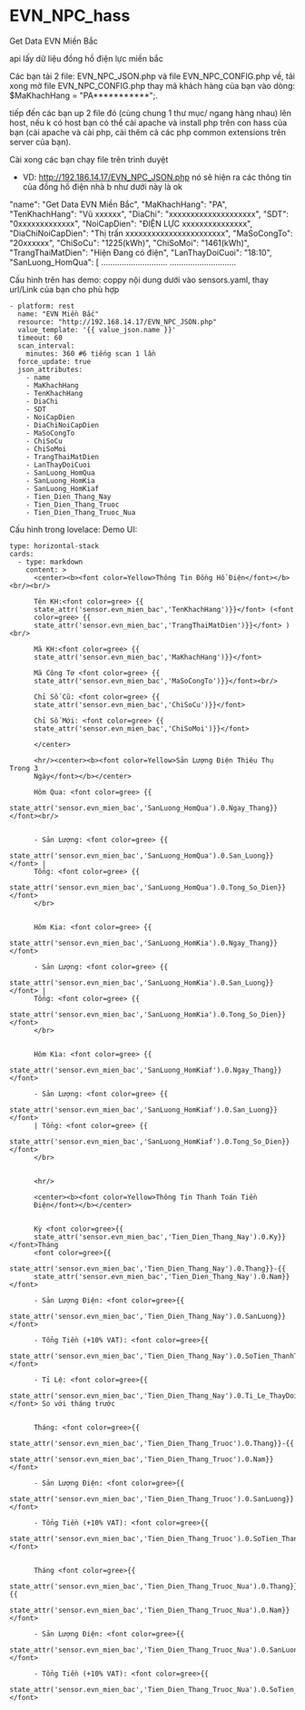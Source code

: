 # EVN_NPC_hass
Get Data EVN Miền Bắc

api lấy dữ liệu đồng hồ điện lực miền bắc

Các bạn tải 2 file: EVN_NPC_JSON.php và file EVN_NPC_CONFIG.php về, tải xong mở file EVN_NPC_CONFIG.php thay mã khách hàng của bạn vào dòng: $MaKhachHang = "PA***********";.

tiếp đến các bạn up 2 file đó (cùng chung 1 thư mục/ ngang hàng nhau) lên host, nếu k có host bạn có thể cài apache và install php trên con hass của bạn (cài apache và cài php, cài thêm cả các php common extensions trên server của bạn).

Cài xong các bạn chạy file trên trình duyệt
  - VD: http://192.186.14.17/EVN_NPC_JSON.php  nó sẽ hiện ra các thông tin của đồng hồ điện nhà b như dưới này là ok

      
  "name": "Get Data EVN Miền Bắc",
  "MaKhachHang": "PA",
  "TenKhachHang": "Vũ xxxxxx",
  "DiaChi": "xxxxxxxxxxxxxxxxxxxx",
  "SDT": "0xxxxxxxxxxxxx",
  "NoiCapDien": "ĐIỆN LỰC xxxxxxxxxxxxxxx",
  "DiaChiNoiCapDien": "Thị trấn xxxxxxxxxxxxxxxxxxxxxxx",
  "MaSoCongTo": "20xxxxxx",
  "ChiSoCu": "1225(kWh)",
  "ChiSoMoi": "1461(kWh)",
  "TrangThaiMatDien": "Hiện Đang có điện",
  "LanThayDoiCuoi": "18:10",
  "SanLuong_HomQua": [
  .............................
  .............................
  
Cấu hình trên has demo: coppy nội dung dưới vào sensors.yaml, thay url/Link của bạn cho phù hợp

    - platform: rest  
      name: "EVN Miền Bắc"
      resource: "http://192.168.14.17/EVN_NPC_JSON.php"
      value_template: '{{ value_json.name }}'
      timeout: 60
      scan_interval:
        minutes: 360 #6 tiếng scan 1 lần
      force_update: true
      json_attributes:
        - name
        - MaKhachHang
        - TenKhachHang
        - DiaChi
        - SDT
        - NoiCapDien
        - DiaChiNoiCapDien
        - MaSoCongTo
        - ChiSoCu
        - ChiSoMoi
        - TrangThaiMatDien
        - LanThayDoiCuoi
        - SanLuong_HomQua
        - SanLuong_HomKia
        - SanLuong_HomKiaf
        - Tien_Dien_Thang_Nay
        - Tien_Dien_Thang_Truoc
        - Tien_Dien_Thang_Truoc_Nua


Cấu hình trong lovelace:
Demo UI:

    type: horizontal-stack
    cards:
      - type: markdown
        content: >
          <center><b><font color=Yellow>Thông Tin Đồng Hồ Điện</font></b><br/><br/>

          Tên KH:<font color=gree> {{
          state_attr('sensor.evn_mien_bac','TenKhachHang')}}</font> (<font
          color=gree> {{
          state_attr('sensor.evn_mien_bac','TrangThaiMatDien')}}</font> ) <br/>

          Mã KH:<font color=gree> {{
          state_attr('sensor.evn_mien_bac','MaKhachHang')}}</font>

          Mã Công Tơ <font color=gree> {{
          state_attr('sensor.evn_mien_bac','MaSoCongTo')}}</font><br/>

          Chỉ Số Cũ: <font color=gree> {{
          state_attr('sensor.evn_mien_bac','ChiSoCu')}}</font> 

          Chỉ Số Mới: <font color=gree> {{
          state_attr('sensor.evn_mien_bac','ChiSoMoi')}}</font>

          </center>

          <hr/><center><b><font color=Yellow>Sản Lượng Điện Thiêu Thụ Trong 3
          Ngày</font></b></center>

          Hôm Qua: <font color=gree> {{
          state_attr('sensor.evn_mien_bac','SanLuong_HomQua').0.Ngay_Thang}}</font><br/>


          - Sản Lượng: <font color=gree> {{
          state_attr('sensor.evn_mien_bac','SanLuong_HomQua').0.San_Luong}}</font> |
          Tổng: <font color=gree> {{
          state_attr('sensor.evn_mien_bac','SanLuong_HomQua').0.Tong_So_Dien}}</font>
          </br>


          Hôm Kia: <font color=gree> {{
          state_attr('sensor.evn_mien_bac','SanLuong_HomKia').0.Ngay_Thang}}</font>

          - Sản Lượng: <font color=gree> {{
          state_attr('sensor.evn_mien_bac','SanLuong_HomKia').0.San_Luong}}</font> |
          Tổng: <font color=gree> {{
          state_attr('sensor.evn_mien_bac','SanLuong_HomKia').0.Tong_So_Dien}}</font>
          </br>


          Hôm Kìa: <font color=gree> {{
          state_attr('sensor.evn_mien_bac','SanLuong_HomKiaf').0.Ngay_Thang}}</font>

          - Sản Lượng: <font color=gree> {{
          state_attr('sensor.evn_mien_bac','SanLuong_HomKiaf').0.San_Luong}}</font>
          | Tổng: <font color=gree> {{
          state_attr('sensor.evn_mien_bac','SanLuong_HomKiaf').0.Tong_So_Dien}}</font>
          </br>


          <hr/>

          <center><b><font color=Yellow>Thông Tin Thanh Toán Tiền
          Điện</font></b></center>


          Kỳ <font color=gree>{{
          state_attr('sensor.evn_mien_bac','Tien_Dien_Thang_Nay').0.Ky}}</font>Tháng
          <font color=gree>{{
          state_attr('sensor.evn_mien_bac','Tien_Dien_Thang_Nay').0.Thang}}-{{
          state_attr('sensor.evn_mien_bac','Tien_Dien_Thang_Nay').0.Nam}}</font>

          - Sản Lượng Điện: <font color=gree>{{
          state_attr('sensor.evn_mien_bac','Tien_Dien_Thang_Nay').0.SanLuong}}</font>

          - Tổng Tiền (+10% VAT): <font color=gree>{{
          state_attr('sensor.evn_mien_bac','Tien_Dien_Thang_Nay').0.SoTien_ThanhToan}}</font> 

          - Tỉ Lệ: <font color=gree>{{
          state_attr('sensor.evn_mien_bac','Tien_Dien_Thang_Nay').0.Ti_Le_ThayDoi}}</font> So với tháng trước


          Tháng: <font color=gree>{{
          state_attr('sensor.evn_mien_bac','Tien_Dien_Thang_Truoc').0.Thang}}-{{
          state_attr('sensor.evn_mien_bac','Tien_Dien_Thang_Truoc').0.Nam}}</font>

          - Sản Lượng Điện: <font color=gree>{{
          state_attr('sensor.evn_mien_bac','Tien_Dien_Thang_Truoc').0.SanLuong}}</font>

          - Tổng Tiền (+10% VAT): <font color=gree>{{
          state_attr('sensor.evn_mien_bac','Tien_Dien_Thang_Truoc').0.SoTien_ThanhToan}}</font>


          Tháng <font color=gree>{{
          state_attr('sensor.evn_mien_bac','Tien_Dien_Thang_Truoc_Nua').0.Thang}}-{{
          state_attr('sensor.evn_mien_bac','Tien_Dien_Thang_Truoc_Nua').0.Nam}}</font>

          - Sản Lượng Điện: <font color=gree>{{
          state_attr('sensor.evn_mien_bac','Tien_Dien_Thang_Truoc_Nua').0.SanLuong}}</font>

          - Tổng Tiền (+10% VAT): <font color=gree>{{
          state_attr('sensor.evn_mien_bac','Tien_Dien_Thang_Truoc_Nua').0.SoTien_ThanhToan}}</font>
